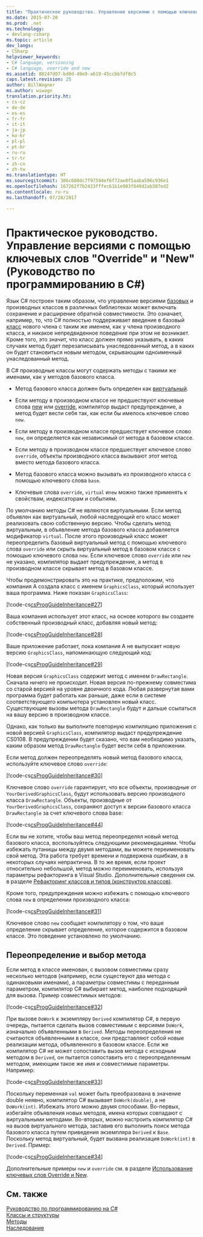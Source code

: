 ```yaml
---
title: "Практическое руководство. Управление версиями с помощью ключевых слов \"Override\" и \"New\" (Руководство по программированию в C#)"
ms.date: 2015-07-20
ms.prod: .net
ms.technology:
- devlang-csharp
ms.topic: article
dev_langs:
- CSharp
helpviewer_keywords:
- C# language, versioning
- C# language, override and new
ms.assetid: 88247d07-bd0d-49e9-a619-45ccbbfdf0c5
caps.latest.revision: 25
author: BillWagner
ms.author: wiwagn
translation.priority.ht:
- cs-cz
- de-de
- es-es
- fr-fr
- it-it
- ja-jp
- ko-kr
- pl-pl
- pt-br
- ru-ru
- tr-tr
- zh-cn
- zh-tw
ms.translationtype: HT
ms.sourcegitcommit: 306c608dc7f97594ef6f72ae0f5aaba596c936e1
ms.openlocfilehash: 167262f7b2423fffec61b1e903f849d2ab387ed2
ms.contentlocale: ru-ru
ms.lasthandoff: 07/28/2017

---
```

# <a name="versioning-with-the-override-and-new-keywords-c-programming-guide"></a>Практическое руководство. Управление версиями с помощью ключевых слов "Override" и "New" (Руководство по программированию в C#)
Язык C# построен таким образом, что управление версиями [базовых](../../../csharp/language-reference/keywords/base.md) и производных классов в различных библиотеках может включать сохранение и расширение обратной совместимости. Это означает, например, то, что C# полностью поддерживает введение в базовый [класс](../../../csharp/language-reference/keywords/class.md) нового члена с таким же именем, как у члена производного класса, и никакое непредвиденное поведение при этом не возникает. Кроме того, это значит, что класс должен прямо указывать, в каких случаях метод будет перезаписывать унаследованный метод, а в каких он будет становиться новым методом, скрывающим одноименный унаследованный метод.  
  
 В C# производные классы могут содержать методы с такими же именами, как у методов базового класса.  
  
-   Метод базового класса должен быть определен как [виртуальный](../../../csharp/language-reference/keywords/virtual.md).  
  
-   Если методу в производном классе не предшествуют ключевые слова [new](../../../csharp/language-reference/keywords/new.md) или [override](../../../csharp/language-reference/keywords/override.md), компилятор выдаст предупреждение, а метод будет вести себя так, как если бы имелось ключевое слово `new`.  
  
-   Если методу в производном классе предшествует ключевое слово `new`, он определяется как независимый от метода в базовом классе.  
  
-   Если методу в производном классе предшествует ключевое слово `override`, объекты производного класса вызывают этот метод вместо метода базового класса.  
  
-   Метод базового класса можно вызывать из производного класса с помощью ключевого слова `base`.  
  
-   Ключевые слова `override`, `virtual` и`new` можно также применять к свойствам, индексаторам и событиям.  
  
 По умолчанию методы C# не являются виртуальными. Если метод объявлен как виртуальный, любой наследующий его класс может реализовать свою собственную версию. Чтобы сделать метод виртуальным, в объявление метода базового класса добавляется модификатор `virtual`. После этого производный класс может переопределить базовый виртуальный метод с помощью ключевого слова `override` или скрыть виртуальный метод в базовом классе с помощью ключевого слова `new`. Если ключевое слово `override` или `new` не указано, компилятор выдает предупреждение, а метод в производном классе скрывает метод в базовом классе.  
  
 Чтобы продемонстрировать это на практике, предположим, что компания А создала класс с именем `GraphicsClass`, который использует ваша программа. Ниже показан `GraphicsClass`:  
  
 [!code-cs[csProgGuideInheritance#27](../../../csharp/programming-guide/classes-and-structs/codesnippet/CSharp/versioning-with-the-override-and-new-keywords_1.cs)]  
  
 Ваша компания использует этот класс, на основе которого вы создаете собственный производный класс, добавляя новый метод:  
  
 [!code-cs[csProgGuideInheritance#28](../../../csharp/programming-guide/classes-and-structs/codesnippet/CSharp/versioning-with-the-override-and-new-keywords_2.cs)]  
  
 Ваше приложение работает, пока компания А не выпускает новую версию `GraphicsClass`, напоминающую следующий код:  
  
 [!code-cs[csProgGuideInheritance#29](../../../csharp/programming-guide/classes-and-structs/codesnippet/CSharp/versioning-with-the-override-and-new-keywords_3.cs)]  
  
 Новая версия `GraphicsClass` содержит метод с именем `DrawRectangle`. Сначала ничего не происходит. Новая версия по-прежнему совместима со старой версией на уровне двоичного кода. Любая развернутая вами программа будет работать как раньше, даже если в системе соответствующего компьютера установлен новый класс. Существующие вызовы метода `DrawRectangle` будут и дальше ссылаться на вашу версию в производном классе.  
  
 Однако, как только вы выполните повторную компиляцию приложения с новой версией `GraphicsClass`, компилятор выдаст предупреждение CS0108. В предупреждении будет сказано, что вам необходимо указать, каким образом метод `DrawRectangle` будет вести себя в приложении.  
  
 Если метод должен переопределять новый метод базового класса, используйте ключевое слово `override`:  
  
 [!code-cs[csProgGuideInheritance#30](../../../csharp/programming-guide/classes-and-structs/codesnippet/CSharp/versioning-with-the-override-and-new-keywords_4.cs)]  
  
 Ключевое слово `override` гарантирует, что все объекты, производные от `YourDerivedGraphicsClass`, будут использовать версию производного класса `DrawRectangle`. Объекты, производные от `YourDerivedGraphicsClass`, сохраняют доступ к версии базового класса `DrawRectangle` за счет ключевого слова base:  
  
 [!code-cs[csProgGuideInheritance#44](../../../csharp/programming-guide/classes-and-structs/codesnippet/CSharp/versioning-with-the-override-and-new-keywords_5.cs)]  
  
 Если вы не хотите, чтобы ваш метод переопределял новый метод базового класса, воспользуйтесь следующими рекомендациями. Чтобы избежать путаницы между двумя методами, вы можете переименовать свой метод. Эта работа требует времени и подвержена ошибкам, а в некоторых случаях непрактична. В то же время, если проект относительно небольшой, метод можно переименовать, используя параметры рефакторинга в Visual Studio. Дополнительные сведения см. в разделе [Рефакторинг классов и типов (конструктор классов)](/visualstudio/ide/refactoring-classes-and-types-class-designer).  
  
 Кроме того, предупреждения можно избежать с помощью ключевого слова `new` в определении производного класса:  
  
 [!code-cs[csProgGuideInheritance#31](../../../csharp/programming-guide/classes-and-structs/codesnippet/CSharp/versioning-with-the-override-and-new-keywords_6.cs)]  
  
 Ключевое слово `new` сообщает компилятору о том, что ваше определение скрывает определение, которое содержится в базовом классе. Это поведение установлено по умолчанию.  
  
## <a name="override-and-method-selection"></a>Переопределение и выбор метода  
 Если метод в классе именован, с вызовом совместимы сразу несколько методов (например, если существуют два метода с одинаковыми именами), а параметры совместимы с переданным параметром, компилятор C# выбирает метод, наиболее подходящий для вызова. Пример совместимых методов:  
  
 [!code-cs[csProgGuideInheritance#32](../../../csharp/programming-guide/classes-and-structs/codesnippet/CSharp/versioning-with-the-override-and-new-keywords_7.cs)]  
  
 При вызове `DoWork` к экземпляру `Derived` компилятор C#, в первую очередь, пытается сделать вызов совместимым с версиями `DoWork`, изначально объявленными в `Derived`. Методы переопределения не считаются объявленными в классе, они представляют собой новые реализации метода, объявленного в базовом классе. Если же компилятор C# не может сопоставить вызов метода с исходным методом в `Derived`, он пытается сопоставить его с переопределенным методом, имеющим такое же имя и совместимые параметры. Например:  
  
 [!code-cs[csProgGuideInheritance#33](../../../csharp/programming-guide/classes-and-structs/codesnippet/CSharp/versioning-with-the-override-and-new-keywords_8.cs)]  
  
 Поскольку переменная `val` может быть преобразована в значение double неявно, компилятор C# вызывает `DoWork(double)`, а не `DoWork(int)`. Избежать этого можно двумя способами. Во-первых, избегайте объявления новых методов, имена которых совпадают с виртуальными методами. Во-вторых, можно настроить компилятор C# на вызов виртуального метода, заставив его выполнить поиск метода базового класса путем приведения экземпляра `Derived` к `Base`. Поскольку метод виртуальный, будет вызвана реализация `DoWork(int)` в `Derived`. Пример:  
  
 [!code-cs[csProgGuideInheritance#34](../../../csharp/programming-guide/classes-and-structs/codesnippet/CSharp/versioning-with-the-override-and-new-keywords_9.cs)]  
  
 Дополнительные примеры `new` и `override` см. в разделе [Использование ключевых слов Override и New](../../../csharp/programming-guide/classes-and-structs/knowing-when-to-use-override-and-new-keywords.md).  
  
## <a name="see-also"></a>См. также  
 [Руководство по программированию на C#](../../../csharp/programming-guide/index.md)   
 [Классы и структуры](../../../csharp/programming-guide/classes-and-structs/index.md)   
 [Методы](../../../csharp/programming-guide/classes-and-structs/methods.md)   
 [Наследование](../../../csharp/programming-guide/classes-and-structs/inheritance.md)

